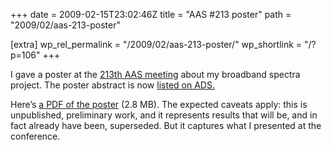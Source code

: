 +++
date = 2009-02-15T23:02:46Z
title = "AAS #213 poster"
path = "2009/02/aas-213-poster"

[extra]
wp_rel_permalink = "/2009/02/aas-213-poster/"
wp_shortlink = "/?p=106"
+++

I gave a poster at the [213th AAS meeting](http://aas.org/meetings/aas213/)
about my broadband spectra project. The poster abstract is now
[listed on ADS.](http://adsabs.harvard.edu/abs/2009AAS...21347005W)

Here’s
[a PDF of the poster](/~peter/wp/wp-content/uploads/2009/02/poster.pdf)
(2.8 MB). The expected caveats apply: this is unpublished, preliminary work,
and it represents results that will be, and in fact already have been,
superseded. But it captures what I presented at the conference.
